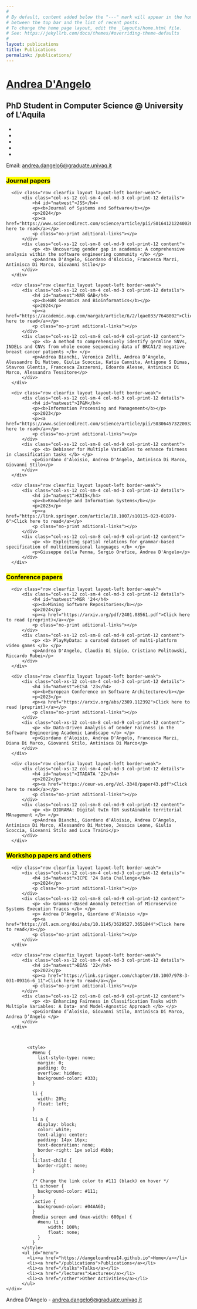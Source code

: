 ```yaml
---
#
# By default, content added below the "---" mark will appear in the home page
# between the top bar and the list of recent posts.
# To change the home page layout, edit the _layouts/home.html file.
# See: https://jekyllrb.com/docs/themes/#overriding-theme-defaults
#
layout: publications
title: Publications
permalink: /publications/
---
```


<html lang="en"><head>
  <meta charset="utf-8">
  <meta http-equiv="X-UA-Compatible" content="IE=edge">
  <meta name="viewport" content="width=device-width, initial-scale=1">

  <title>Andrea D'Angelo | PhD Student in Computer Science @ University of L'Aquila</title><!-- Begin Jekyll SEO tag v2.8.0 -->

<meta name="generator" content="Jekyll v3.9.3" />
<meta property="og:title" content="PhD Student in Computer Science @ University of L’Aquila" />
<meta property="og:locale" content="en_US" />
<meta name="description" content="personal website" />
<meta property="og:description" content="personal website" />
<link rel="canonical" href="https://dangeloandrea14.github.io/" />
<meta property="og:url" content="https://dangeloandrea14.github.io/" />
<meta property="og:site_name" content="PhD Student in Computer Science @ University of L’Aquila" />
<meta property="og:type" content="website" />
<meta name="twitter:card" content="summary" />
<meta property="twitter:title" content="PhD Student in Computer Science @ University of L’Aquila" />
<script type="application/ld+json">
{"@context":"https://schema.org","@type":"WebSite","description":"personal website","headline":"PhD Student in Computer Science @ University of L’Aquila","name":"PhD Student in Computer Science @ University of L’Aquila","url":"https://dangeloandrea14.github.io/"}</script>
<!-- End Jekyll SEO tag -->
<link rel="stylesheet" href="/assets/main.css">
  <link rel="shortcut icon" type="image/x-icon" href="/images/favicon.ico"></head>
<body class=""><div class="container header-container">
  <div class="row">
    <div class="col-xs-12 col-sm-6 col-md-6 col-lg-8 header-left">
      <h1><a href="https://dangeloandrea14.github.io">Andrea D&#39;Angelo</a></h1>
      <h2>PhD Student in Computer Science @ University of L&#39;Aquila</h2>
    </div>
    <div class="col-xs-12 col-sm-6 col-md-6 col-lg-4 header-right">
      <ul class="icons no-print"><li>
            <a target="_blank" href="https://github.com/dangeloandrea14" class="button button--sacnite button--round-l">
              <i class="fab fa-github" title="Github link"></i>
            </a>
          </li><li>
            <a target="_blank" href="https://www.instagram.com/_andreadng" class="button button--sacnite button--round-l">
              <i class="fab fa-instagram" title="Instagram link"></i>
            </a>
          </li><li>
            <a target="_blank" href="https://www.linkedin.com/in/andrea-d-angelo-02569319a" class="button button--sacnite button--round-l">
              <i class="fab fa-linkedin" title="Linkedin link"></i>
            </a>
          </li><li>
            <a target="_blank" href="https://twitter.com/_ad1411" class="button button--sacnite button--round-l">
              <i class="fab fa-twitter" title="Twitter link"></i>
            </a>
          </li><li>
            <a target="_blank" href="https://www.researchgate.net/profile/Andrea-Dangelo-5" class="button button--sacnite button--round-l">
              <i class="fab fa-researchgate" title="ResearchGate"></i>
            </a>
          </li>
      </ul><p>
          Email: <a href="mailto:andrea.dangelo6@graduate.univaq.it" target="_blank">andrea.dangelo6@graduate.univaq.it</a>
        </p></div>
  </div>
</div>
<main class="page-content" aria-label="Content">

  <div class="container list-container">
      <h3 id="journals"><mark>Journal papers</mark></h3>

      <div class="row clearfix layout layout-left border-weak">
          <div class="col-xs-12 col-sm-4 col-md-3 col-print-12 details">
              <h4 id="natwest">JSS</h4>
              <p><b>Journal of Systems and Software</b></p>
              <p>2024</p>
              <p><a href="https://www.sciencedirect.com/science/article/pii/S0164121224002073">Click here to read</a></p>
              <p class="no-print aditional-links"></p>
          </div>
          <div class="col-xs-12 col-sm-8 col-md-9 col-print-12 content">
              <p> <b> Uncovering gender gap in academia: A comprehensive analysis within the software engineering community </b> </p>
              <p>Andrea D'Angelo, Giordano d'Aloisio, Francesca Marzi, Antinisca Di Marco, Giovanni Stilo</p>
          </div>
      </div>

      <div class="row clearfix layout layout-left border-weak">
          <div class="col-xs-12 col-sm-4 col-md-3 col-print-12 details">
              <h4 id="natwest">NAR GAB</h4>
              <p><b>NAR Genomics and Bioinformatics</b></p>
              <p>2024</p>
              <p><a href="https://academic.oup.com/nargab/article/6/2/lqae033/7648802">Click here to read</a></p>
              <p class="no-print aditional-links"></p>
          </div>
          <div class="col-xs-12 col-sm-8 col-md-9 col-print-12 content">
              <p> <b> A method to comprehensively identify germline SNVs, INDELs and CNVs from whole exome sequencing data of BRCA1/2 negative breast cancer patients </b> </p>
              <p>Andrea Bianchi, Veronica Zelli, Andrea D’Angelo, Alessandro Di Matteo, Giulia Scoccia, Katia Cannita, Antigone S Dimas, Stavros Glentis, Francesca Zazzeroni, Edoardo Alesse, Antinisca Di Marco, Alessandra Tessitore</p>
          </div>
      </div>

      <div class="row clearfix layout layout-left border-weak">
          <div class="col-xs-12 col-sm-4 col-md-3 col-print-12 details">
              <h4 id="natwest">IP&M</h4>
              <p><b>Information Processing and Management</b></p>
              <p>2023</p>
              <p><a href="https://www.sciencedirect.com/science/article/pii/S0306457322003272">Click here to read</a></p>
              <p class="no-print aditional-links"></p>
          </div>
          <div class="col-xs-12 col-sm-8 col-md-9 col-print-12 content">
              <p> <b> Debiaser for Multiple Variables to enhance fairness in classification tasks </b> </p>
              <p>Giordano d'Aloisio, Andrea D'Angelo, Antinisca Di Marco, Giovanni Stilo</p>
          </div>
      </div>

      <div class="row clearfix layout layout-left border-weak">
          <div class="col-xs-12 col-sm-4 col-md-3 col-print-12 details">
              <h4 id="natwest">KAIS</h4>
              <p><b>Knowledge and Information Systems</b></p>
              <p>2023</p>
              <p><a href="https://link.springer.com/article/10.1007/s10115-023-01879-6">Click here to read</a></p>
              <p class="no-print aditional-links"></p>
          </div>
          <div class="col-xs-12 col-sm-8 col-md-9 col-print-12 content">
              <p> <b> Exploiting spatial relations for grammar-based specification of multidimensional languages </b> </p>
              <p>Giuseppe della Penna, Sergio Orefice, Andrea D'Angelo</p>
          </div>
      </div>

  </div>

  <div class="container list-container">
      <h3 id="conferences"><mark>Conference papers</mark></h3>


      <div class="row clearfix layout layout-left border-weak">
          <div class="col-xs-12 col-sm-4 col-md-3 col-print-12 details">
              <h4 id="natwest">MSR '24</h4>
              <p><b>Mining Software Repositories</b></p>
              <p>2024</p>
              <p><a href="https://arxiv.org/pdf/2401.08561.pdf">Click here to read (preprint)</a></p>
              <p class="no-print aditional-links"></p>
          </div>
          <div class="col-xs-12 col-sm-8 col-md-9 col-print-12 content">
              <p> <b> PlayMyData: a curated dataset of multi-platform video games </b> </p>
              <p>Andrea D'Angelo, Claudio Di Sipio, Cristiano Politowski, Riccardo Rubei</p>
          </div>
      </div>

      <div class="row clearfix layout layout-left border-weak">
          <div class="col-xs-12 col-sm-4 col-md-3 col-print-12 details">
              <h4 id="natwest">ECSA '23</h4>
              <p><b>European Conference on Software Architecture</b></p>
              <p>2023</p>
              <p><a href="https://arxiv.org/abs/2309.112392">Click here to read (preprint)</a></p>
              <p class="no-print aditional-links"></p>
          </div>
          <div class="col-xs-12 col-sm-8 col-md-9 col-print-12 content">
              <p> <b> Data-Driven Analysis of Gender Fairness in the Software Engineering Academic Landscape </b> </p>
              <p>Giordano d'Aloisio, Andrea D'Angelo, Francesca Marzi, Diana Di Marco, Giovanni Stilo, Antinisca Di Marco</p>
          </div>
      </div>

      <div class="row clearfix layout layout-left border-weak">
          <div class="col-xs-12 col-sm-4 col-md-3 col-print-12 details">
              <h4 id="natwest">ITADATA '22</h4>
              <p>2022</p>
              <p><a href="https://ceur-ws.org/Vol-3340/paper43.pdf">Click here to read</a></p>
              <p class="no-print aditional-links"></p>
          </div>
          <div class="col-xs-12 col-sm-8 col-md-9 col-print-12 content">
              <p> <b> DIORAMA: Digital twIn fOR sustAinable territorial MAnagement </b> </p>
              <p>Andrea Bianchi, Giordano d’Aloisio, Andrea D’Angelo, Antinisca Di Marco, Alessandro Di Matteo, Jessica Leone, Giulia Scoccia, Giovanni Stilo and Luca Traini</p>
          </div>
      </div>


  </div>

  <div class="container list-container">
      <h3 id="workshops"><mark>Workshop papers and others</mark></h3>

      <div class="row clearfix layout layout-left border-weak">
          <div class="col-xs-12 col-sm-4 col-md-3 col-print-12 details">
              <h4 id="natwest">ICPE '24 Data Challenge</h4>
              <p>2024</p>
              <p class="no-print aditional-links"></p>
          </div>
          <div class="col-xs-12 col-sm-8 col-md-9 col-print-12 content">
              <p> <b> Grammar-Based Anomaly Detection of Microservice Systems Execution Traces </b> </p>
              <p> Andrea D'Angelo, Giordano d'Aloisio </p>
              <p><a href="https://dl.acm.org/doi/abs/10.1145/3629527.3651844">Click here to read</a></p>
              <p class="no-print aditional-links"></p>
          </div>
      </div>

      <div class="row clearfix layout layout-left border-weak">
          <div class="col-xs-12 col-sm-4 col-md-3 col-print-12 details">
              <h4 id="natwest">BIAS '22</h4>
              <p>2022</p>
              <p><a href="https://link.springer.com/chapter/10.1007/978-3-031-09316-6_11">Click here to read</a></p>
              <p class="no-print aditional-links"></p>
          </div>
          <div class="col-xs-12 col-sm-8 col-md-9 col-print-12 content">
              <p> <b> Enhancing Fairness in Classification Tasks with Multiple Variables: A Data- and Model-Agnostic Approach </b> </p>
              <p>Giordano d’Aloisio, Giovanni Stilo, Antinisca Di Marco, Andrea D’Angelo </p>
          </div>
      </div>



            <style>
              #menu {
                list-style-type: none;
                margin: 0;
                padding: 0;
                overflow: hidden;
                background-color: #333;
              }

              li {
                width: 20%;
                float: left;
              }

              li a {
                display: block;
                color: white;
                text-align: center;
                padding: 14px 16px;
                text-decoration: none;
                border-right: 1px solid #bbb;
              }
              li:last-child {
                border-right: none;
              }

              /* Change the link color to #111 (black) on hover */
              li a:hover {
                background-color: #111;
              }
              .active {
                background-color: #04AA6D;
              }
              @media screen and (max-width: 600px) {
                #menu li {
                    width: 100%;
                    float: none;
                }
              }
          </style>
          <ul id="menu">
            <li><a href="https://dangeloandrea14.github.io">Home</a></li>
            <li><a href="/publications">Publications</a></li>
            <li><a href="/talks">Talks</a></li>
            <li><a href="/lectures">Lectures</a></li>
            <li><a href="/other">Other Activities</a></li>
          </ul>
    </div>
  
  
  <div class="container footer-container">
  <p>
    Andrea D&#39;Angelo -
    <a href="mailto:andrea.dangelo6@graduate.univaq.it" target="_blank">andrea.dangelo6@graduate.univaq.it</a></p>
</div>
    <script src="/assets/js/index.js"></script>
  